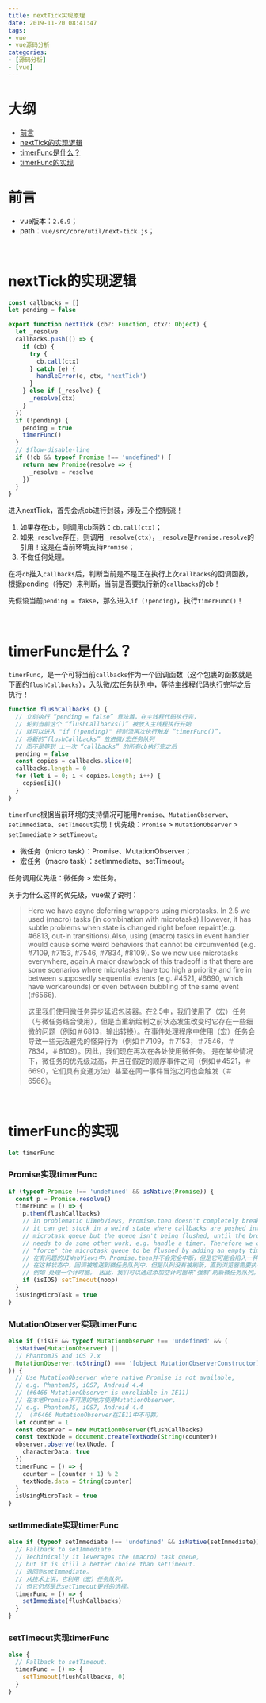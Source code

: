```yaml
---
title: nextTick实现原理
date: 2019-11-20 08:41:47
tags:
- vue
- vue源码分析
categories:
- [源码分析]
- [vue]
---
```



# 大纲

- [前言](#前言)
- [nextTick的实现逻辑](#nextTick的实现逻辑)
- [timerFunc是什么？](#timerFunc是什么？)
- [timerFunc的实现](#timerFunc的实现)

<!-- more -->

# 前言

- vue版本：`2.6.9`；
- path：`vue/src/core/util/next-tick.js`；

&nbsp;

# nextTick的实现逻辑

```typescript
const callbacks = []
let pending = false

export function nextTick (cb?: Function, ctx?: Object) {
  let _resolve
  callbacks.push(() => {
    if (cb) {
      try {
        cb.call(ctx)
      } catch (e) {
        handleError(e, ctx, 'nextTick')
      }
    } else if (_resolve) {
      _resolve(ctx)
    }
  })
  if (!pending) {
    pending = true
    timerFunc()
  }
  // $flow-disable-line
  if (!cb && typeof Promise !== 'undefined') {
    return new Promise(resolve => {
      _resolve = resolve
    })
  }
}
```

进入nextTick，首先会点cb进行封装，涉及三个控制流！

1. 如果存在cb，则调用cb函数：`cb.call(ctx)`；
2. 如果`_resolve`存在，则调用 `_resolve(ctx)`，`_resolve`是`Promise.resolve`的引用！这是在当前环境支持`Promise`；
3. 不做任何处理。

在将`cb`推入`callbacks`后，判断当前是不是正在执行上次`callbacks`的回调函数，根据pending（待定）来判断，当前是否要执行新的`callbacks`的cb！



先假设当前`pending = fakse`，那么进入`if (!pending)`，执行`timerFunc()`！

&nbsp;

# timerFunc是什么？

`timerFunc`，是一个可将当前`callbacks`作为一个回调函数（这个包裹的函数就是下面的`flushCallbacks`），入队微/宏任务队列中，等待主线程代码执行完毕之后执行！

```typescript
function flushCallbacks () {
  // 立刻执行 “pending = false” 意味着，在主线程代码执行完，
  // 轮到当前这个 “flushCallbacks()” 被放入主线程执行开始
  // 就可以进入 "if (!pending)" 控制流再次执行触发 “timerFunc()”，
  // 将新的“flushCallbacks” 放进微/宏任务队列
  // 而不是等到 上一次 “callbacks” 的所有cb执行完之后
  pending = false
  const copies = callbacks.slice(0)
  callbacks.length = 0
  for (let i = 0; i < copies.length; i++) {
    copies[i]()
  }
}
```



`timerFunc`根据当前环境的支持情况可能用`Promise`、`MutationObserver`、`setImmediate`、`setTimeout`实现！优先级：`Promise` > `MutationObserver` > `setImmediate` > `setTimeout`。

- 微任务（micro task）：Promise、MutationObserver；
- 宏任务（macro task）：setImmediate、setTimeout。

任务调用优先级：微任务 > 宏任务。



关于为什么这样的优先级，vue做了说明：

> Here we have async deferring wrappers using microtasks. In 2.5 we used (macro) tasks (in combination with microtasks).However, it has subtle problems when state is changed right before repaint(e.g. #6813, out-in transitions).Also, using (macro) tasks in event handler would cause some weird behaviors that cannot be circumvented (e.g. #7109, #7153, #7546, #7834, #8109). So we now use microtasks everywhere, again.A major drawback of this tradeoff is that there are some scenarios where microtasks have too high a priority and fire in between supposedly sequential events (e.g. #4521, #6690, which have workarounds) or even between bubbling of the same event (#6566).
>
> 这里我们使用微任务异步延迟包装器。在2.5中，我们使用了（宏）任务（与微任务结合使用），但是当重新绘制之前状态发生改变时它存在一些细微的问题（例如＃6813，输出转换）。在事件处理程序中使用（宏）任务会导致一些无法避免的怪异行为（例如＃7109，＃7153，＃7546，＃7834，＃8109）。因此，我们现在再次在各处使用微任务。 是在某些情况下，微任务的优先级过高，并且在假定的顺序事件之间（例如＃4521，＃6690，它们具有变通方法）甚至在同一事件冒泡之间也会触发（＃6566）。

&nbsp;


# timerFunc的实现

```typescript
let timerFunc
```



### Promise实现timerFunc

```typescript
if (typeof Promise !== 'undefined' && isNative(Promise)) {
  const p = Promise.resolve()
  timerFunc = () => {
    p.then(flushCallbacks)
    // In problematic UIWebViews, Promise.then doesn't completely break, but
    // it can get stuck in a weird state where callbacks are pushed into the
    // microtask queue but the queue isn't being flushed, until the browser
    // needs to do some other work, e.g. handle a timer. Therefore we can
    // "force" the microtask queue to be flushed by adding an empty timer.
    // 在有问题的UIWebViews中，Promise.then并不会完全中断，但是它可能会陷入一种怪异的状态，
    // 在这种状态中，回调被推送到微任务队列中，但是队列没有被刷新，直到浏览器需要执行其他一些工作，
    // 例如 处理一个计时器。 因此，我们可以通过添加空计时器来“强制”刷新微任务队列。
    if (isIOS) setTimeout(noop)
  }
  isUsingMicroTask = true
}
```



### MutationObserver实现timerFunc

```typescript
else if (!isIE && typeof MutationObserver !== 'undefined' && (
  isNative(MutationObserver) ||
  // PhantomJS and iOS 7.x
  MutationObserver.toString() === '[object MutationObserverConstructor]'
)) {
  // Use MutationObserver where native Promise is not available,
  // e.g. PhantomJS, iOS7, Android 4.4
  // (#6466 MutationObserver is unreliable in IE11)
  // 在本地Promise不可用的地方使用MutationObserver，
  // e.g. PhantomJS, iOS7, Android 4.4
  // （＃6466 MutationObserver在IE11中不可靠）
  let counter = 1
  const observer = new MutationObserver(flushCallbacks)
  const textNode = document.createTextNode(String(counter))
  observer.observe(textNode, {
    characterData: true
  })
  timerFunc = () => {
    counter = (counter + 1) % 2
    textNode.data = String(counter)
  }
  isUsingMicroTask = true
}
```



### setImmediate实现timerFunc

```typescript
else if (typeof setImmediate !== 'undefined' && isNative(setImmediate)) {
  // Fallback to setImmediate.
  // Techinically it leverages the (macro) task queue,
  // but it is still a better choice than setTimeout.
  // 退回到setImmediate。
  // 从技术上讲，它利用（宏）任务队列，
  // 但它仍然是比setTimeout更好的选择。
  timerFunc = () => {
    setImmediate(flushCallbacks)
  }
}
```



### setTimeout实现timerFunc

```typescript
else {
  // Fallback to setTimeout.
  timerFunc = () => {
    setTimeout(flushCallbacks, 0)
  }
}
```
